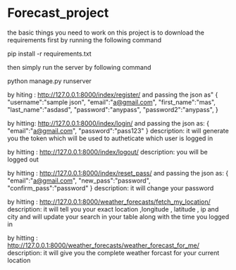 # Forecast_project
the basic things you need to work on this project is to download the requirements first by running the following command 

pip install -r requirements.txt

then simply run the server by following command

python manage.py runserver

by hiting :
http://127.0.0.1:8000/index/register/
and passing the json as"
 {
    "username":"sample json",
    "email":"a@gmail.com",
    "first_name":"mas",
    "last_name":"asdasd",
    "password":"anypass",
    "password2":"anypass",
 }


by hitting:
http://127.0.0.1:8000/index/login/
and passing the json as:
{
    "email":"a@gmail.com",
    "password":"pass123"
 }
description:
it will generate you the token which will be used to autheticate which user is logged in 

by hitting :
http://127.0.0.1:8000/index/logout/ 
description:
you will be logged out

by hitting :
http://127.0.0.1:8000/index/reset_pass/
and passing the json as:
{
    "email":"a@gmail.com",
    "new_pass":"password",
    "confirm_pass":"password"
 }
description:
it will change your password
 
by hitting :
http://127.0.0.1:8000/weather_forecasts/fetch_my_location/
description:
it will tell you your exact location ,longitude , latitude , ip and city and will update your search in your table along with the time you logged in 

by hitting :
http://127.0.0.1:8000/weather_forecasts/weather_forecast_for_me/
description:
it will give you the complete weather forcast for your current location 
